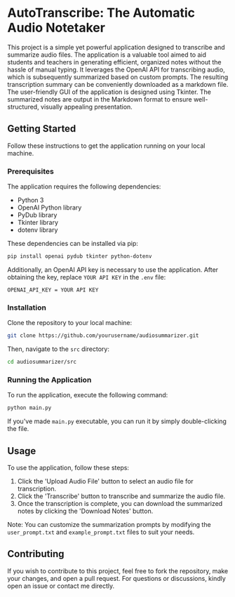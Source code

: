 # AutoTranscribe: The Automatic Audio Notetaker

This project is a simple yet powerful application designed to transcribe and summarize audio files. The application is a valuable tool aimed to aid students and teachers in generating efficient, organized notes without the hassle of manual typing. It leverages the OpenAI API for transcribing audio, which is subsequently summarized based on custom prompts. The resulting transcription summary can be conveniently downloaded as a markdown file. The user-friendly GUI of the application is designed using Tkinter. The summarized notes are output in the Markdown format to ensure well-structured, visually appealing presentation.

## Getting Started

Follow these instructions to get the application running on your local machine.

### Prerequisites

The application requires the following dependencies:

- Python 3
- OpenAI Python library
- PyDub library
- Tkinter library
- dotenv library

These dependencies can be installed via pip:

``` bash
pip install openai pydub tkinter python-dotenv
```

Additionally, an OpenAI API key is necessary to use the application. After obtaining the key, replace `YOUR API KEY` in the `.env` file:

```plaintext
OPENAI_API_KEY = YOUR API KEY
```

### Installation

Clone the repository to your local machine:

``` bash
git clone https://github.com/yourusername/audiosummarizer.git
```

Then, navigate to the `src` directory:

``` bash
cd audiosummarizer/src
```

### Running the Application

To run the application, execute the following command:

``` bash
python main.py
```

If you've made `main.py` executable, you can run it by simply double-clicking the file.

## Usage

To use the application, follow these steps:

1. Click the 'Upload Audio File' button to select an audio file for transcription.
2. Click the 'Transcribe' button to transcribe and summarize the audio file.
3. Once the transcription is complete, you can download the summarized notes by clicking the 'Download Notes' button.

Note: You can customize the summarization prompts by modifying the `user_prompt.txt` and `example_prompt.txt` files to suit your needs.

## Contributing

If you wish to contribute to this project, feel free to fork the repository, make your changes, and open a pull request. For questions or discussions, kindly open an issue or contact me directly.
